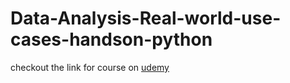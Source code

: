 # Data-Analysis-Real-world-use-cases-handson-python


checkout the link for course on [udemy](https://tcsglobal.udemy.com/course/data-analysis-real-world-use-cases-hands-on-python/learn/lecture/24785090#overview)
